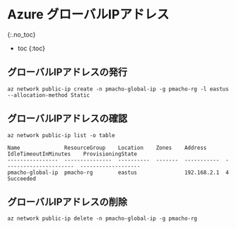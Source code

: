 # Azure グローバルIPアドレス
{:.no_toc}

* toc
{:toc}

## グローバルIPアドレスの発行
```shell
az network public-ip create -n pmacho-global-ip -g pmacho-rg -l eastus --allocation-method Static
```

## グローバルIPアドレスの確認
```shell
az network public-ip list -o table

Name              ResourceGroup    Location    Zones    Address      IdleTimeoutInMinutes    ProvisioningState
----------------  ---------------  ----------  -------  -----------  ----------------------  -------------------
pmacho-global-ip  pmacho-rg        eastus               192.168.2.1  4                       Succeeded
```

## グローバルIPアドレスの削除
```shell
az network public-ip delete -n pmacho-global-ip -g pmacho-rg
```
